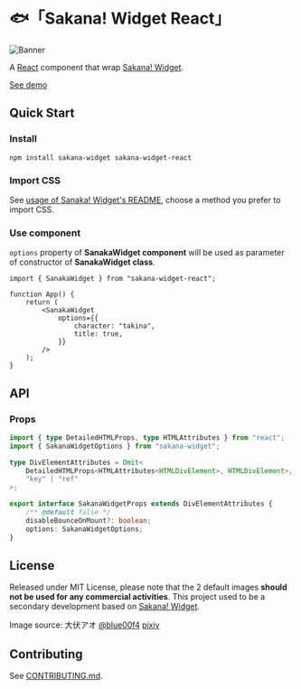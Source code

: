 # 🐟「Sakana! Widget React」

![Banner](https://socialify.git.ci/p-toy-factory/sakana-widget-react/image?font=KoHo&forks=1&issues=1&logo=https%3A%2F%2Fraw.githubusercontent.com%2Fdsrkafuu%2Fsakana-widget%2Fmain%2Fsrc%2Fcharacters%2Fchisato.png&name=1&pattern=Formal%20Invitation&pulls=1&stargazers=1&theme=Auto)

A [React](https://react.dev/) component that wrap [Sakana! Widget](https://github.com/dsrkafuu/sakana-widget).

[See demo](https://sakana-widget-react.pages.dev/)


## Quick Start

### Install

```
npm install sakana-widget sakana-widget-react
```

### Import CSS

See [usage of Sanaka! Widget's README](https://github.com/dsrkafuu/sakana-widget/tree/main?tab=readme-ov-file#usage), choose a method you prefer to import CSS.

### Use component

`options` property of **SanakaWidget component** will be used as parameter of constructor of **SanakaWidget class**.

```tsx
import { SanakaWidget } from "sakana-widget-react";

function App() {
	return (
		<SanakaWidget
			options={{
				character: "takina",
				title: true,
			}}
		/>
	);
}
```

## API

### Props

```ts
import { type DetailedHTMLProps, type HTMLAttributes } from "react";
import { SakanaWidgetOptions } from "sakana-widget";

type DivElementAttributes = Omit<
	DetailedHTMLProps<HTMLAttributes<HTMLDivElement>, HTMLDivElement>,
	"key" | "ref"
>;

export interface SakanaWidgetProps extends DivElementAttributes {
	/** @default false */
	disableBounceOnMount?: boolean;
	options: SakanaWidgetOptions;
}
```

## License

Released under MIT License, please note that the 2 default images **should not be used for any commercial activities**. This project used to be a secondary development based on [Sakana! Widget](https://github.com/dsrkafuu/sakana-widget).

Image source: 大伏アオ [@blue00f4](https://twitter.com/blue00f4) [pixiv](https://pixiv.me/aoiroblue1340)

## Contributing

See [CONTRIBUTING.md](https://github.com/p-toy-factory/sakana-widget-react/blob/main/CONTRIBUTING.md).
